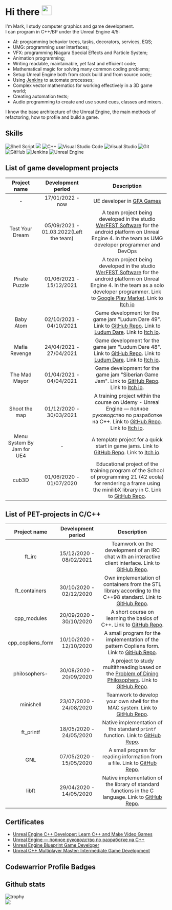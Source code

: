 # Hi there <img src="https://raw.githubusercontent.com/MartinHeinz/MartinHeinz/master/wave.gif" width="30px">
I'm Mark, I study computer graphics and game development.  
I can program in C++/BP under the Unreal Engine 4/5:  
* AI: programming behavior trees, tasks, decorators, services, EQS;  
* UMG: programming user interfaces;  
* VFX: programming Niagara Special Effects and Particle System;  
* Animation programming;  
* Writing readable, maintainable, yet fast and efficient code;  
* Mathematical magic for solving many common coding problems;  
* Setup Unreal Engine both from stock build and from source code;  
* Using [Jenkins](https://www.jenkins.io) to automate processes;  
* Complex vector mathematics for working effectively in a 3D game world;  
* Creating automation tests;  
* Audio programming to create and use sound cues, classes and mixers.  

I know the base architecture of the Unreal Engine, the main methods of refactoring,
how to profile and build a game.

## Skills
![Shell Script](https://img.shields.io/badge/shell_script-%23121011.svg?style=for-the-badge&logo=gnu-bash&logoColor=white) <img src="https://img.shields.io/badge/c-%2300599C.svg?style=for-the-badge&logo=c&logoColor=white"/> <img alt="C++" src="https://img.shields.io/badge/c++-%2300599C.svg?style=for-the-badge&logo=c%2B%2B&logoColor=white"/> <img alt="Visual Studio Code" src="https://img.shields.io/badge/VisualStudioCode-0078d7.svg?style=for-the-badge&logo=visual-studio-code&logoColor=white"/> <img alt="Visual Studio" src="https://img.shields.io/badge/VisualStudio-5C2D91.svg?style=for-the-badge&logo=visual-studio&logoColor=white"/> <img alt="Git" src="https://img.shields.io/badge/git-%23F05033.svg?style=for-the-badge&logo=git&logoColor=white"/> ![GitHub](https://img.shields.io/badge/github-%23121011.svg?style=for-the-badge&logo=github&logoColor=white) <img alt="Jenkins" src="https://img.shields.io/badge/jenkins-%232C5263.svg?style=for-the-badge&logo=jenkins&logoColor=white"/> <img alt="Unreal Engine" src="https://img.shields.io/badge/unrealengine-%23313131.svg?style=for-the-badge&logo=unrealengine&logoColor=white"/>
## List of game development projects
| Project name | Development period | Description |
|:------------:|:------------------:|:-----------:|
| - |17/01/2022 - now| UE developer in [GFA Games](https://gfagames.com) |
| Test Your Dream |05/09/2021 - 01.03.2022(Left the team)| A team project being developed in the studio [WerFEST Software](https://github.com/werfestsoftware) for the android platform on Unreal Engine 4. In the team as UMG developer programmer and DevOps |
| Pirate Puzzle |01/06/2021 - 15/12/2021| A team project being developed in the studio [WerFEST Software](https://github.com/werfestsoftware) for the android platform on Unreal Engine 4. In the team as a solo developer programmer. Link to [Google Play Market](https://play.google.com/store/apps/details?id=com.werfestsoftware.PiratePuzzle). Link to [Itch io](https://werfest.itch.io/pirate-puzzle) |
| Baby Atom | 02/10/2021 - 04/10/2021 | Game development for the game jam "Ludum Dare 49". Link to [GitHub Repo](https://github.com/markveligod/LudumDare49).  Link to [Ludum Dare](https://ldjam.com/events/ludum-dare/49/baby-atom).  Link to [Itch io](https://markveligod.itch.io/baby-atom).  |
| Mafia Revenge | 24/04/2021 - 27/04/2021 | Game development for the game jam "Ludum Dare 48". Link to [GitHub Repo](https://github.com/markveligod/ludumedare48).  Link to  [Ludum Dare](https://ldjam.com/events/ludum-dare/48/mafia-revenge).  Link to [Itch io](https://markveligod.itch.io/mafia-revenge).  |
| The Mad Mayor | 01/04/2021 - 04/04/2021 | Game development for the game jam "Siberian Game Jam". Link to [GitHub Repo](https://github.com/markveligod/SiberianGameJamAprill2021). Link to [Itch io](https://markveligod.itch.io/themadmayor). |
| Shoot the map | 01/12/2020 - 30/03/2021 | A training project within the course on Udemy - Unreal Engine — полное руководство по разработке на С++. Link to [GitHub Repo](https://github.com/markveligod/CoursesUnrealEngine). Link to [Itch io](https://markveligod.itch.io/shoot-the-map). |
| Menu System By Jam for UE4 | - | A template project for a quick start in game jams. Link to [GitHub Repo](https://github.com/markveligod/MenuSystemByJam). Link to [Itch io](https://markveligod.itch.io/menu-system-by-jam-for-ue4). |
| cub3D | 01/06/2020 - 01/07/2020 | Educational project of the training program of the School of programming 21 (42 ecola) for rendering a frame using the minilibX library in C. Link to [GitHub Repo](https://github.com/markveligod/cub3D). |

## List of PET-projects in С/C++
| Project name | Development period | Description |
|:------------:|:------------------:|:-----------:|
| ft_irc | 15/12/2020 - 08/02/2021 | Teamwork on the development of an IRC chat with an interactive client interface. Link to [GitHub Repo](https://github.com/markveligod/ft_irc). |
| ft_containers | 30/10/2020 - 02/12/2020 | Own implementation of containers from the STL library according to the C++98 standard. Link to [GitHub Repo](https://github.com/markveligod/ft_containers). |
| cpp_modules | 20/09/2020 - 30/10/2020 | A short course on learning the basics of C++. Link to [GitHub Repo](https://github.com/markveligod/cpp_modules). |
| cpp_copliens_form | 10/10/2020 - 12/10/2020 | A small program for the implementation of the pattern Copliens form. Link to [GitHub Repo](https://github.com/markveligod/cpp_copliens_form). |
| philosophers- | 30/08/2020 - 20/09/2020 | A project to study multithreading based on the [Problem of Dining Philosophers](https://en.wikipedia.org/wiki/Dining_philosophers_problem). Link to [GitHub Repo](https://github.com/markveligod/philosophers-). |
| minishell | 23/07/2020 - 24/08/2020 | Teamwork to develop your own shell for the MAC system. Link to [GitHub Repo](https://github.com/markveligod/minishell). |
| ft_printf | 18/05/2020 - 24/05/2020 | Native implementation of the standard `printf` function. Link to [GitHub Repo](https://github.com/markveligod/ft_printf). |
| GNL | 07/05/2020 - 15/05/2020 | A small program for reading information from a file. Link to [GitHub Repo](https://github.com/markveligod/GNL). |
| libft | 29/04/2020 - 14/05/2020 | Native implementation of the library of standard functions in the C language. Link to [GitHub Repo](https://github.com/markveligod/libft). |


## Certificates
* [Unreal Engine C++ Developer: Learn C++ and Make Video Games](https://www.udemy.com/certificate/UC-20cb3b99-391c-4aaf-be7a-3da38396187a/)  
* [Unreal Engine — полное руководство по разработке на С++](https://www.udemy.com/certificate/UC-8069876f-be89-4c90-bd60-2f252de0d248/)  
* [Unreal Engine Blueprint Game Developer](https://www.udemy.com/certificate/UC-c52ab5f1-e36a-4325-96ef-77bbe6386be1/)  
* [Unreal C++ Multiplayer Master: Intermediate Game Development](https://www.udemy.com/certificate/UC-af6c1691-b143-4a2c-a23e-77106198e55b/)

## Codewarrior Profile Badges

## Github stats
![trophy](https://github-profile-trophy.vercel.app/?username=luchikAR&theme=onedark)  
![](https://komarev.com/ghpvc/?username=luchikAR&color=grey)

<!--
**luchikAR/luchikAR** is a ✨ _special_ ✨ repository because its `README.md` (this file) appears on your GitHub profile.

Here are some ideas to get you started:

- 🔭 I’m currently working on ...
- 🌱 I’m currently learning ...
- 👯 I’m looking to collaborate on ...
- 🤔 I’m looking for help with ...
- 💬 Ask me about ...
- 📫 How to reach me: ...
- 😄 Pronouns: ...
- ⚡ Fun fact: ...
-->
